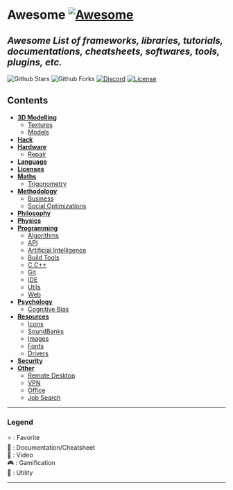 # Awesome [![Awesome](https://awesome.re/badge-flat.svg)](https://awesome.re)

## *Awesome List of frameworks, libraries, tutorials, documentations, cheatsheets, softwares, tools, plugins, etc.*

![Github Stars](https://img.shields.io/github/stars/MorganCaron/Awesome?style=for-the-badge)
![Github Forks](https://img.shields.io/github/forks/MorganCaron/Awesome?style=for-the-badge)
[![Discord](https://img.shields.io/discord/268838260153909249?label=Chat&logo=Discord&style=for-the-badge)](https://discord.gg/mxZvun4)
[![License](https://img.shields.io/github/license/MorganCaron/Awesome?style=for-the-badge)](https://github.com/MorganCaron/Awesome/blob/master/LICENSE)

## Contents
- **[3D Modelling](3D%20Modelling/README.md)**
	- [Textures](3D%20Modelling/README.md#Textures)
	- [Models](3D%20Modelling/README.md#Models)
- **[Hack](Hack/README.md)**
- **[Hardware](Hardware/README.md)**
	- [Repair](Hardware/README.md#Repair)
- **[Language](Language/README.md)**
- **[Licenses](Licenses/README.md)**
- **[Maths](Maths/README.md)**
	- [Trigonometry](Maths/README.md#Trigonometry)
- **[Methodology](Methodology/README.md)**
	- [Business](Methodology/README.md#Business)
	- [Social Optimizations](Methodology/README.md#Social%20Optimizations)
- **[Philosophy](Philosophy/README.md)**
- **[Physics](Physics/README.md)**
- **[Programming](Programming/README.md)**
	- [Algorithms](Programming/Algorithms/README.md)
	- [API](Programming/API/README.md)
	- [Artificial Intelligence](Programming/Artificial%20Intelligence/README.md)
	- [Build Tools](Programming/Build%20Tools/README.md)
	- [C C++](Programming/C%20C++/README.md)
	- [Git](Programming/Git/README.md)
	- [IDE](Programming/IDE/README.md)
	- [Utils](Programming/Utils/README.md)
	- [Web](Programming/Web/README.md)
- **[Psychology](Psychology/README.md)**
	- [Cognitive Bias](Philosophy/README.md#Cognitive%20Bias)
- **[Resources](Resources/README.md)**
	- [Icons](Resources/README.md#Icons)
	- [SoundBanks](Resources/README.md#SoundBanks)
	- [Images](Resources/README.md#Images)
	- [Fonts](Resources/README.md#Fonts)
	- [Drivers](Resources/README.md#Drivers)
- **[Security](Security/README.md)**
- **[Other](Other/README.md)**
	- [Remote Desktop](Other/README.md#Remote%20Desktop)
	- [VPN](Other/README.md#VPN)
	- [Office](Other/README.md#Office)
	- [Job Search](Other/README.md#Job%20Search)

---

### Legend
:star: : Favorite\
:book: : Documentation/Cheatsheet\
:movie_camera: : Video\
:video_game: : Gamification\
:wrench: : Utility

---
